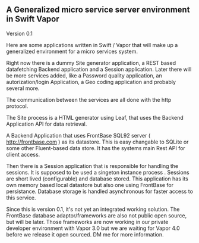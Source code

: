 ## A Generalized micro service server environment in Swift Vapor

Version 0.1

Here are some applications written in Swift / Vapor that will make up a generalized environment 
for a micro services system.

Right now there is a dummy Site generator application, a REST based datafetching Backend application and 
a Session application. Later there will be more services added, like a Password quality application, an 
autorization/login Application, a Geo coding application and probably several more.

The communication between the services are all done with the http protocol.

The Site process is a HTML generator using Leaf, that uses the Backend Application API for data retrieval. 

A Backend Application that uses FrontBase SQL92 server ( http://frontbase.com ) as its datastore. This is easy changable to 
SQLite or some other Fluent-based data store. It has the systems main Rest API for 
client access.

Then there is a Session application that is responsible for handling the sessions. It is supposed to be 
used a singeton instance process . Sessions are short lived (configurable) and database stored. This 
application has its own memory based local datastore but also one using FrontBase for persistance. Database 
storage is handled asynchronous for faster access to this service.

Since this is version 0.1, it's not yet an integrated working solution. 
The FrontBase database adaptor/frameworks are also not public open source, but will be later. 
Those frameworks are now working in our private developer environment with Vapor 3.0 but we are waiting for 
Vapor 4.0 before we release it open sourced. 
DM me for more information.

